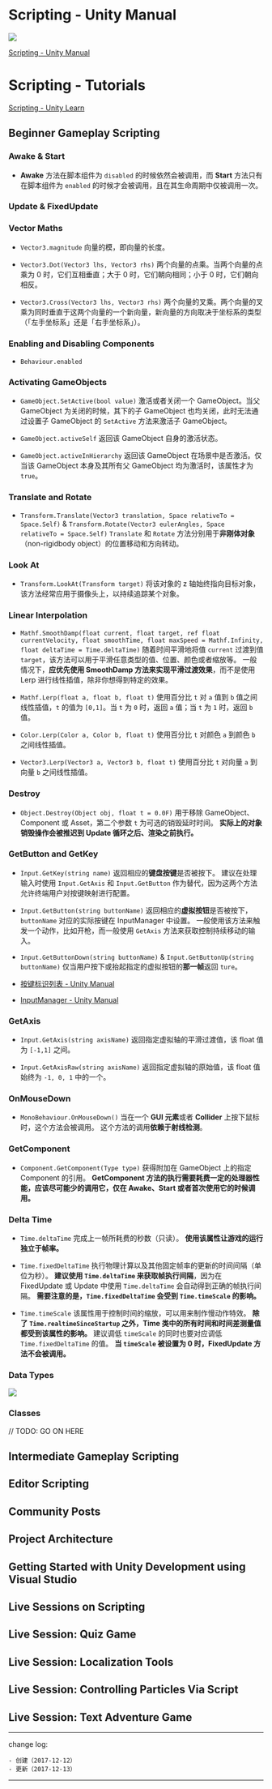 # Scripting - Unity Manual

![](media/15022679545708.jpg)

[Scripting - Unity Manual](https://docs.unity3d.com/Manual/ScriptingSection.html)

# Scripting - Tutorials

[Scripting - Unity Learn](https://unity3d.com/learn/tutorials/s/scripting)

## Beginner Gameplay Scripting

### Awake & Start

* **Awake** 方法在脚本组件为 `disabled` 的时候依然会被调用，而 **Start** 方法只有在脚本组件为 `enabled` 的时候才会被调用，且在其生命周期中仅被调用一次。

### Update & FixedUpdate

### Vector Maths

* `Vector3.magnitude`
    向量的模，即向量的长度。

* `Vector3.Dot(Vector3 lhs, Vector3 rhs)`
    两个向量的点乘。当两个向量的点乘为 0 时，它们互相垂直；大于 0 时，它们朝向相同；小于 0 时，它们朝向相反。

* `Vector3.Cross(Vector3 lhs, Vector3 rhs)`
    两个向量的叉乘。两个向量的叉乘为同时垂直于这两个向量的一个新向量，新向量的方向取决于坐标系的类型（「左手坐标系」还是「右手坐标系」）。

### Enabling and Disabling Components

* `Behaviour.enabled`

### Activating GameObjects

* `GameObject.SetActive(bool value)`
    激活或者关闭一个 GameObject。当父 GameObject 为关闭的时候，其下的子 GameObject 也均关闭，此时无法通过设置子 GameObject 的 `SetActive` 方法来激活子 GameObject。

* `GameObject.activeSelf`
    返回该 GameObject 自身的激活状态。

* `GameObject.activeInHierarchy`
    返回该 GameObject 在场景中是否激活。仅当该 GameObject 本身及其所有父 GameObject 均为激活时，该属性才为 `true`。

### Translate and Rotate

* `Transform.Translate(Vector3 translation, Space relativeTo = Space.Self)` & `Transform.Rotate(Vector3 eulerAngles, Space relativeTo = Space.Self)`
    `Translate` 和 `Rotate` 方法分别用于**非刚体对象**（non-rigidbody object）的位置移动和方向转动。

### Look At

* `Transform.LookAt(Transform target)`
    将该对象的 z 轴始终指向目标对象，该方法经常应用于摄像头上，以持续追踪某个对象。

### Linear Interpolation

* `Mathf.SmoothDamp(float current, float target, ref float currentVelocity, float smoothTime, float maxSpeed = Mathf.Infinity, float deltaTime = Time.deltaTime)`
    随着时间平滑地将值 `current` 过渡到值 `target`，该方法可以用于平滑任意类型的值、位置、颜色或者缩放等。
    一般情况下，**应优先使用 SmoothDamp 方法来实现平滑过渡效果**，而不是使用 Lerp 进行线性插值，除非你想得到特定的效果。

* `Mathf.Lerp(float a, float b, float t)`
    使用百分比 `t` 对 `a` 值到 `b` 值之间线性插值，`t` 的值为 `[0,1]`。当 `t` 为 `0` 时，返回 `a` 值；当 `t` 为 `1` 时，返回 `b` 值。

* `Color.Lerp(Color a, Color b, float t)`
    使用百分比 `t` 对颜色 `a` 到颜色 `b` 之间线性插值。

* `Vector3.Lerp(Vector3 a, Vector3 b, float t)`
    使用百分比 `t` 对向量 `a` 到向量 `b` 之间线性插值。

### Destroy

* `Object.Destroy(Object obj, float t = 0.0F)`
    用于移除 GameObject、Component 或 Asset，第二个参数 `t` 为可选的销毁延时时间。
    **实际上的对象销毁操作会被推迟到 Update 循环之后、渲染之前执行。**

### GetButton and GetKey

* `Input.GetKey(string name)`
    返回相应的**键盘按键**是否被按下。
    建议在处理输入时使用 `Input.GetAxis` 和 `Input.GetButton` 作为替代，因为这两个方法允许终端用户对按键映射进行配置。

* `Input.GetButton(string buttonName)`
    返回相应的**虚拟按钮**是否被按下，`buttonName` 对应的实际按键在 InputManager 中设置。
    一般使用该方法来触发一个动作，比如开枪，而一般使用 `GetAxis` 方法来获取控制持续移动的输入。

* `Input.GetButtonDown(string buttonName)` & `Input.GetButtonUp(string buttonName)`
    仅当用户按下或抬起指定的虚拟按钮的**那一帧**返回 `ture`。

* [按键标识列表 - Unity Manual](https://docs.unity3d.com/Manual/ConventionalGameInput.html)
* [InputManager - Unity Manual](https://docs.unity3d.com/Manual/class-InputManager.html)

### GetAxis

* `Input.GetAxis(string axisName)`
    返回指定虚拟轴的平滑过渡值，该 float 值为 `[-1,1]` 之间。

* `Input.GetAxisRaw(string axisName)`
    返回指定虚拟轴的原始值，该 float 值始终为 `-1, 0, 1` 中的一个。

### OnMouseDown

* `MonoBehaviour.OnMouseDown()`
    当在一个 **GUI 元素**或者 **Collider** 上按下鼠标时，这个方法会被调用。
    这个方法的调用**依赖于射线检测**。

### GetComponent

* `Component.GetComponent(Type type)`
    获得附加在 GameObject 上的指定 Component 的引用。
    **GetComponent 方法的执行需要耗费一定的处理器性能，应该尽可能少的调用它，仅在 Awake、Start 或者首次使用它的时候调用。** 

### Delta Time

* `Time.deltaTime`
    完成上一帧所耗费的秒数（只读）。
    **使用该属性让游戏的运行独立于帧率。**

* `Time.fixedDeltaTime`
    执行物理计算以及其他固定帧率的更新的时间间隔（单位为秒）。
    **建议使用 `Time.deltaTime` 来获取帧执行间隔**，因为在 FixedUpdate 或 Update 中使用 `Time.deltaTime` 会自动得到正确的帧执行间隔。
    **需要注意的是，`Time.fixedDeltaTime` 会受到 `Time.timeScale` 的影响。**

* `Time.timeScale`
    该属性用于控制时间的缩放，可以用来制作慢动作特效。
    **除了 `Time.realtimeSinceStartup` 之外，Time 类中的所有时间和时间差测量值都受到该属性的影响。**
    建议调低 `timeScale` 的同时也要对应调低 `Time.fixedDeltaTime` 的值。
    **当 `timeScale` 被设置为 0 时，FixedUpdate 方法不会被调用。**

### Data Types

![](media/15131774937303.png)

### Classes

// TODO: GO ON HERE

## Intermediate Gameplay Scripting

## Editor Scripting

## Community Posts

## Project Architecture

## Getting Started with Unity Development using Visual Studio

## Live Sessions on Scripting

## Live Session: Quiz Game

## Live Session: Localization Tools

## Live Session: Controlling Particles Via Script

## Live Session: Text Adventure Game

---

change log: 

	- 创建（2017-12-12）
	- 更新（2017-12-13）

---


